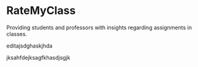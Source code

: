 # RateMyClass
Providing students and professors with insights regarding assignments in classes.

editajsdghaskjhda

jksahfdejksagfkhasdjsgjk